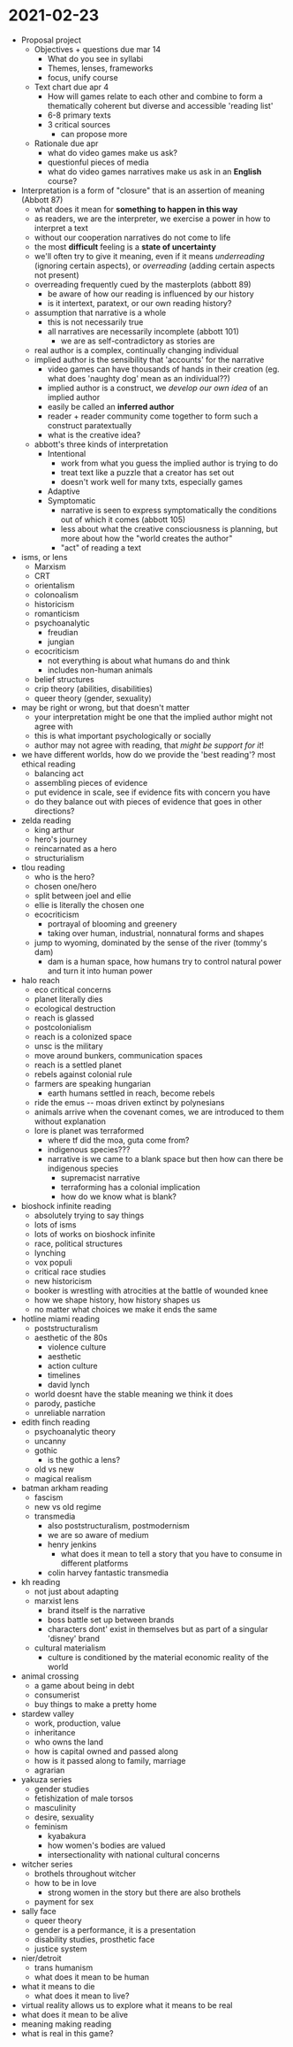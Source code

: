 # 2021-02-23

* Proposal project
  * Objectives + questions due mar 14
    * What do you see in syllabi
    * Themes, lenses, frameworks
    * focus, unify course
  * Text chart due apr 4
    * How will games relate to each other and combine to form a thematically coherent but diverse and accessible 'reading list'
    * 6-8 primary texts
    * 3 critical sources
      * can propose more
  * Rationale due apr 
    * what do video games make us ask?
    * questionful pieces of media
    * what do video games narratives make us ask in an **English** course?
* Interpretation is a form of "closure" that is an assertion of meaning (Abbott 87)
  * what does it mean for **something to happen in this way**
  * as readers, we are the interpreter, we exercise a power in how to interpret a text
  * without our cooperation narratives do not come to life
  * the most **difficult** feeling is a **state of uncertainty**
  * we'll often try to give it meaning, even if it means _underreading_ (ignoring certain aspects), or _overreading_ (adding certain aspects not present)
  * overreading frequently cued by the masterplots (abbott 89)
    * be aware of how our reading is influenced by our history
    * is it intertext, paratext, or our own reading history?
  * assumption that narrative is a whole
    * this is not necessarily true
    * all narratives are necessarily incomplete (abbott 101)
      * we are as self-contradictory as stories are
  * real author is a complex, continually changing individual
  * implied author is the sensibility that 'accounts' for the narrative
    * video games can have thousands of hands in their creation (eg. what does 'naughty dog' mean as an individual??)
    * implied author is a construct, we *develop our own idea* of an implied author
    * easily be called an **inferred author**
    * reader + reader community come together to form such a construct paratextually
    * what is the creative idea?
  * abbott's three kinds of interpretation
    * Intentional
      * work from what you guess the implied author is trying to do
      * treat text like a puzzle that a creator has set out
      * doesn't work well for many txts, especially games
    * Adaptive
    * Symptomatic
      * narrative is seen to express symptomatically the conditions out of which it comes (abbott 105)
      * less about what the creative consciousness is planning, but more about how the "world creates the author"
      * "act" of reading a text
* isms, or lens
  * Marxism
  * CRT
  * orientalism
  * colonoalism
  * historicism
  * romanticism
  * psychoanalytic
    * freudian
    * jungian
  * ecocriticism
    * not everything is about what humans do and think
    * includes non-human animals
  * belief structures
  * crip theory (abilities, disabilities)
  * queer theory (gender, sexuality)
* may be right or wrong, but that doesn't matter
  * your interpretation might be one that the implied author might not agree with
  * this is what important psychologically or socially
  * author may not agree with reading, that *might be support for it*!
* we have different worlds, how do we provide the 'best reading'? most ethical reading
  * balancing act
  * assembling pieces of evidence
  * put evidence in scale, see if evidence fits with concern  you have
  * do they balance out with pieces of evidence that goes in other directions?
* zelda reading
  * king arthur
  * hero's journey
  * reincarnated as a hero
  * structurialism
* tlou reading
  * who is the hero?
  * chosen one/hero
  * split between joel and ellie
  * ellie is literally the chosen one 
  * ecocriticism
    * portrayal of blooming and greenery
    * taking over human, industrial, nonnatural forms and shapes
  * jump to wyoming, dominated by the sense of the river (tommy's dam)
    * dam is a human space, how humans try to control natural power and turn it into human power
* halo reach
  * eco critical concerns
  * planet literally dies
  * ecological destruction
  * reach is glassed
  * postcolonialism
  * reach is a colonized space
  * unsc is the military
  * move around bunkers, communication spaces
  * reach is a settled planet
  * rebels against colonial rule
  * farmers are speaking hungarian
    * earth humans settled in reach, become rebels
  * ride the emus -- moas driven extinct by polynesians
  * animals arrive when the covenant comes, we are introduced to them without explanation
  * lore is planet was terraformed
    * where tf did the moa, guta come from?
    * indigenous species???
    * narrative is we came to a blank space but then how can there be indigenous species
      * supremacist narrative
      * terraforming has a colonial implication
      * how do we know what is blank?
* bioshock infinite reading
  * absolutely trying to say things
  * lots of isms
  * lots of works on bioshock infinite
  * race, political structures
  * lynching
  * vox populi
  * critical race studies
  * new historicism
  * booker is wrestling with atrocities at the battle of wounded knee
  * how we shape history, how history shapes us
  * no matter what choices we make it ends the same
* hotline miami reading
  * poststructuralism
  * aesthetic of the 80s
    * violence culture
    * aesthetic
    * action culture
    * timelines
    * david lynch
  * world doesnt have the stable meaning we think it does
  * parody, pastiche
  * unreliable narration
* edith finch reading
  * psychoanalytic theory
  * uncanny 
  * gothic
    * is the gothic a lens?
  * old vs new
  * magical realism
* batman arkham reading
  * fascism
  * new vs old regime
  * transmedia
    * also poststructuralism, postmodernism
    * we are so aware of medium
    * henry jenkins 
      * what does it mean to tell a story that you have to consume in different platforms
    * colin harvey fantastic transmedia
* kh reading
  * not just about adapting
  * marxist lens
    * brand itself is the narrative
    * boss battle set up between brands
    * characters dont' exist in themselves but as part of a singular 'disney' brand
  * cultural materialism
    * culture is conditioned by the material economic reality of the world
* animal crossing 
  * a game about being in debt
  * consumerist 
  * buy things to make a pretty home
* stardew valley
  * work, production, value
  * inheritance
  * who owns the land
  * how is capital owned and passed along
  * how is it passed along to family, marriage
  * agrarian 
* yakuza series
  * gender studies
  * fetishization of male torsos
  * masculinity
  * desire, sexuality
  * feminism
    * kyabakura
    * how women's bodies are valued
    * intersectionality with national cultural concerns
* witcher series
  * brothels throughout witcher
  * how to be in love
    * strong women in the story but there are also brothels
  * payment for sex
* sally face
  * queer theory
  * gender is a performance, it is a presentation
  * disability studies, prosthetic face
  * justice system
* nier/detroit
  * trans humanism
  * what does it mean to be human
* what it means to die
  * what does it mean to live?
* virtual reality allows us to explore what it means to be real
* what does it mean to be alive
* meaning making reading
* what is real in this game?